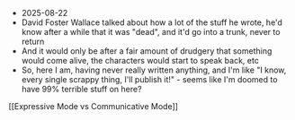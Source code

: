 - 2025-08-22 
- David Foster Wallace talked about how a lot of the stuff he wrote, he'd know after a while that it was "dead", and it'd go into a trunk, never to return
- And it would only be after a fair amount of drudgery that something would come alive, the characters would start to speak back, etc
- So, here I am, having never really written anything, and I'm like "I know, every single scrappy thing, I'll publish it!" - seems like I'm doomed to have 99% terrible stuff on here?


[[Expressive Mode vs Communicative Mode]]